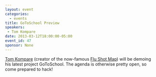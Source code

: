 ```yaml
---
layout: event
categories: 
  - events
title: GoToSchool Preview
speakers: 
 - Tom Kompare
date: 2013-03-12T18:00:00-05:00
event_id: 47
sponsor: None
---
```


[Tom Kompare](https://twitter.com/tomkompare) (creator of the now-famous [Flu Shot Map](http://chicagoflushots.org/)) will be demoing his latest project GoToSchool. The agenda is otherwise pretty open, so come prepared to hack!